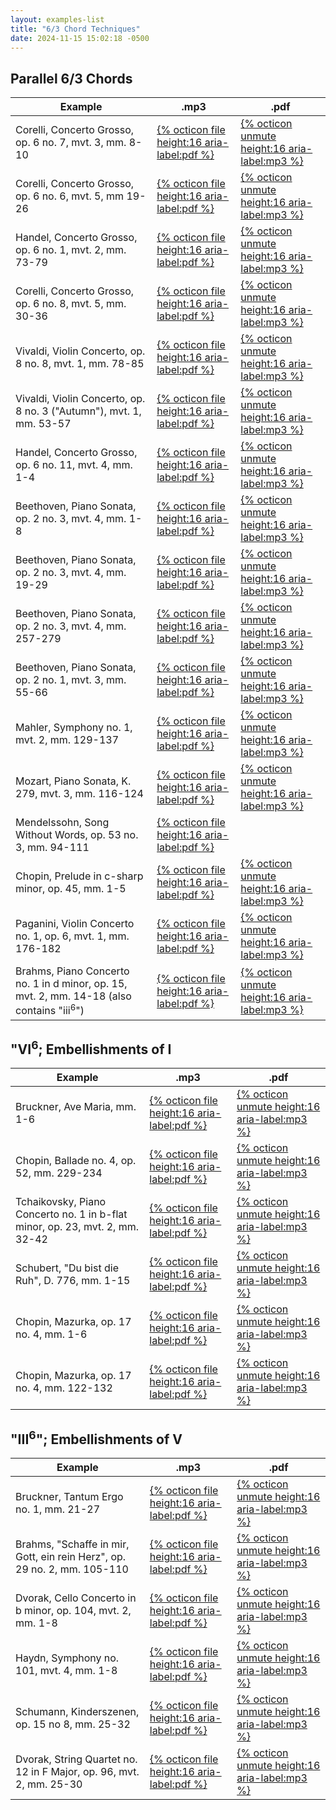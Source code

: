 ```yaml
---
layout: examples-list
title: "6/3 Chord Techniques"
date: 2024-11-15 15:02:18 -0500
---
```


## Parallel 6/3 Chords

<table class="tablesaw tablesaw-stack" data-tablesaw-mode="stack">
  <thead>
    <tr>
      <th>Example</th>
      <th>.mp3</th>
      <th>.pdf</th>
    </tr>
  </thead>
  <tbody>
    <tr>
      <td>Corelli, Concerto Grosso, op. 6 no. 7, mvt. 3, mm. 8-10</td>
      <td><a href="13-63-chord-tech/FIa.pdf">{% octicon file height:16 aria-label:pdf %}</a></td>
      <td><a href="13-63-chord-tech/FIa.mp3">{% octicon unmute height:16 aria-label:mp3 %}</a></td>
    </tr>
    <tr>
      <td>Corelli, Concerto Grosso, op. 6 no. 6, mvt. 5, mm 19-26</td>
      <td><a href="13-63-chord-tech/FIb.pdf">{% octicon file height:16 aria-label:pdf %}</a></td>
      <td><a href="13-63-chord-tech/FIb.mp3">{% octicon unmute height:16 aria-label:mp3 %}</a></td>
    </tr>
    <tr>
      <td>Handel, Concerto Grosso, op. 6 no. 1, mvt. 2, mm. 73-79</td>
      <td><a href="13-63-chord-tech/FIc.pdf">{% octicon file height:16 aria-label:pdf %}</a></td>
      <td><a href="13-63-chord-tech/FIc.mp3">{% octicon unmute height:16 aria-label:mp3 %}</a></td>
    </tr>
    <tr>
      <td>Corelli, Concerto Grosso, op. 6 no. 8, mvt. 5, mm. 30-36</td>
      <td><a href="13-63-chord-tech/FIe.pdf">{% octicon file height:16 aria-label:pdf %}</a></td>
      <td><a href="13-63-chord-tech/FIe.mp3">{% octicon unmute height:16 aria-label:mp3 %}</a></td>
    </tr>
    <tr>
      <td>Vivaldi, Violin Concerto, op. 8 no. 8, mvt. 1, mm. 78-85</td>
      <td><a href="13-63-chord-tech/FIf.pdf">{% octicon file height:16 aria-label:pdf %}</a></td>
      <td><a href="13-63-chord-tech/FIf.mp3">{% octicon unmute height:16 aria-label:mp3 %}</a></td>
    </tr>
    <tr>
      <td>Vivaldi, Violin Concerto, op. 8 no. 3 (&quot;Autumn&quot;), mvt. 1, mm. 53-57</td>
      <td><a href="13-63-chord-tech/FIg.pdf">{% octicon file height:16 aria-label:pdf %}</a></td>
      <td><a href="13-63-chord-tech/FIg.mp3">{% octicon unmute height:16 aria-label:mp3 %}</a></td>
    </tr>
    <tr>
      <td>Handel, Concerto Grosso, op. 6 no. 11, mvt. 4, mm. 1-4</td>
      <td><a href="13-63-chord-tech/FIh.pdf">{% octicon file height:16 aria-label:pdf %}</a></td>
      <td><a href="13-63-chord-tech/FIh.mp3">{% octicon unmute height:16 aria-label:mp3 %}</a></td>
    </tr>
    <tr>
      <td>Beethoven, Piano Sonata, op. 2 no. 3, mvt. 4, mm. 1-8</td>
      <td><a href="13-63-chord-tech/FIi.pdf">{% octicon file height:16 aria-label:pdf %}</a></td>
      <td><a href="13-63-chord-tech/FIi.mp3">{% octicon unmute height:16 aria-label:mp3 %}</a></td>
    </tr>
    <tr>
      <td>Beethoven, Piano Sonata, op. 2 no. 3, mvt. 4, mm. 19-29</td>
      <td><a href="13-63-chord-tech/FIj.pdf">{% octicon file height:16 aria-label:pdf %}</a></td>
      <td><a href="13-63-chord-tech/FIj.mp3">{% octicon unmute height:16 aria-label:mp3 %}</a></td>
    </tr>
    <tr>
      <td>Beethoven, Piano Sonata, op. 2 no. 3, mvt. 4, mm. 257-279</td>
      <td><a href="13-63-chord-tech/FIk.pdf">{% octicon file height:16 aria-label:pdf %}</a></td>
      <td><a href="13-63-chord-tech/FIk.mp3">{% octicon unmute height:16 aria-label:mp3 %}</a></td>
    </tr>
    <tr>
      <td>Beethoven, Piano Sonata, op. 2 no. 1, mvt. 3, mm. 55-66</td>
      <td><a href="13-63-chord-tech/FIl.pdf">{% octicon file height:16 aria-label:pdf %}</a></td>
      <td><a href="13-63-chord-tech/FIl.mp3">{% octicon unmute height:16 aria-label:mp3 %}</a></td>
    </tr>
    <tr>
      <td>Mahler, Symphony no. 1, mvt. 2, mm. 129-137</td>
      <td><a href="13-63-chord-tech/FIm.pdf">{% octicon file height:16 aria-label:pdf %}</a></td>
      <td><a href="13-63-chord-tech/FIm.mp3">{% octicon unmute height:16 aria-label:mp3 %}</a></td>
    </tr>
    <tr>
      <td>Mozart, Piano Sonata, K. 279, mvt. 3, mm. 116-124</td>
      <td><a href="13-63-chord-tech/FIn.pdf">{% octicon file height:16 aria-label:pdf %}</a></td>
      <td><a href="13-63-chord-tech/FIn.mp3">{% octicon unmute height:16 aria-label:mp3 %}</a></td>
    </tr>
    <tr>
      <td>Mendelssohn, Song Without Words, op. 53 no. 3, mm. 94-111</td>
      <td><a href="13-63-chord-tech/FIp.pdf">{% octicon file height:16 aria-label:pdf %}</a></td>
      <td></td>
    </tr>
    <tr>
      <td>Chopin, Prelude in c-sharp minor, op. 45, mm. 1-5</td>
      <td><a href="13-63-chord-tech/ FIr.pdf">{% octicon file height:16 aria-label:pdf %}</a></td>
      <td><a href="13-63-chord-tech/FIr.mp3">{% octicon unmute height:16 aria-label:mp3 %}</a></td>
    </tr>
    <tr>
      <td>Paganini, Violin Concerto no. 1, op. 6, mvt. 1, mm. 176-182</td>
      <td><a href="13-63-chord-tech/FIs.pdf">{% octicon file height:16 aria-label:pdf %}</a></td>
      <td><a href="13-63-chord-tech/FIs.mp3">{% octicon unmute height:16 aria-label:mp3 %}</a></td>
    </tr>
    <tr>
      <td>Brahms, Piano Concerto no. 1 in d minor, op. 15, mvt. 2, mm. 14-18 (also contains &quot;iii<sup>6</sup>")</td>
      <td><a href="13-63-chord-tech/FIt.pdf">{% octicon file height:16 aria-label:pdf %}</a></td>
      <td><a href="13-63-chord-tech/FIt.mp3">{% octicon unmute height:16 aria-label:mp3 %}</a></td>
    </tr>

  </tbody>
</table>

## &quot;VI<sup>6</sup>; Embellishments of I

<table class="tablesaw tablesaw-stack" data-tablesaw-mode="stack">
  <thead>
    <tr>
      <th>Example</th>
      <th>.mp3</th>
      <th>.pdf</th>
    </tr>
  </thead>
  <tbody>
    <tr>
      <td>Bruckner, Ave Maria, mm. 1-6</td>
      <td><a href="13-63-chord-tech/FIu.pdf">{% octicon file height:16 aria-label:pdf %}</a></td>
      <td><a href="13-63-chord-tech/FIu.mp3">{% octicon unmute height:16 aria-label:mp3 %}</a></td>
    </tr>
    <tr>
      <td>Chopin, Ballade no. 4, op. 52, mm. 229-234</td>
      <td><a href="13-63-chord-tech/FIv.pdf">{% octicon file height:16 aria-label:pdf %}</a></td>
      <td><a href="13-63-chord-tech/FIv.mp3">{% octicon unmute height:16 aria-label:mp3 %}</a></td>
    </tr>
    <tr>
      <td>Tchaikovsky, Piano Concerto no. 1 in b-flat minor, op. 23, mvt. 2, mm. 32-42</td>
      <td><a href="13-63-chord-tech/FIw.pdf">{% octicon file height:16 aria-label:pdf %}</a></td>
      <td><a href="13-63-chord-tech/FIw.mp3">{% octicon unmute height:16 aria-label:mp3 %}</a></td>
    </tr>
    <tr>
      <td>Schubert, &quot;Du bist die Ruh&quot;, D. 776, mm. 1-15</td>
      <td><a href="13-63-chord-tech/FIz.pdf">{% octicon file height:16 aria-label:pdf %}</a></td>
      <td><a href="13-63-chord-tech/FIz.mp3">{% octicon unmute height:16 aria-label:mp3 %}</a></td>
    </tr>
    <tr>
      <td>Chopin, Mazurka, op. 17 no. 4, mm. 1-6</td>
      <td><a href="13-63-chord-tech/FIb1.pdf">{% octicon file height:16 aria-label:pdf %}</a></td>
      <td><a href="13-63-chord-tech/FIb1.mp3">{% octicon unmute height:16 aria-label:mp3 %}</a></td>
    </tr>
    <tr>
      <td>Chopin, Mazurka, op. 17 no. 4, mm. 122-132</td>
      <td><a href="13-63-chord-tech/FIc1.pdf">{% octicon file height:16 aria-label:pdf %}</a></td>
      <td><a href="13-63-chord-tech/FIc1.mp3">{% octicon unmute height:16 aria-label:mp3 %}</a></td>
    </tr>

  </tbody>
</table>

## &quot;III<sup>6</sup>&quot;; Embellishments of V

<table class="tablesaw tablesaw-stack" data-tablesaw-mode="stack">
  <thead>
    <tr>
      <th>Example</th>
      <th>.mp3</th>
      <th>.pdf</th>
    </tr>
  </thead>
  <tbody>
    <tr>
      <td>Bruckner, Tantum Ergo no. 1, mm. 21-27</td>
      <td><a href="13-63-chord-tech/FId1.pdf">{% octicon file height:16 aria-label:pdf %}</a></td>
      <td><a href="13-63-chord-tech/FId1.mp3">{% octicon unmute height:16 aria-label:mp3 %}</a></td>
    </tr>
    <tr>
      <td>Brahms, &quot;Schaffe in mir, Gott, ein rein Herz&quot;, op. 29 no. 2, mm. 105-110</td>
      <td><a href="13-63-chord-tech/FIe1.pdf">{% octicon file height:16 aria-label:pdf %}</a></td>
      <td><a href="13-63-chord-tech/FIe1.mp3">{% octicon unmute height:16 aria-label:mp3 %}</a></td>
    </tr>
    <tr>
      <td>Dvorak, Cello Concerto in b minor, op. 104, mvt. 2, mm. 1-8</td>
      <td><a href="13-63-chord-tech/FIf1.pdf">{% octicon file height:16 aria-label:pdf %}</a></td>
      <td><a href="13-63-chord-tech/FIf1.mp3">{% octicon unmute height:16 aria-label:mp3 %}</a></td>
    </tr>
    <tr>
      <td>Haydn, Symphony no. 101, mvt. 4, mm. 1-8</td>
      <td><a href="13-63-chord-tech/FIg1.pdf">{% octicon file height:16 aria-label:pdf %}</a></td>
      <td><a href="13-63-chord-tech/FIg1.mp3">{% octicon unmute height:16 aria-label:mp3 %}</a></td>
    </tr>
    <tr>
      <td>Schumann, Kinderszenen, op. 15 no 8, mm. 25-32</td>
      <td><a href="13-63-chord-tech/FIh1.pdf">{% octicon file height:16 aria-label:pdf %}</a></td>
      <td><a href="13-63-chord-tech/FIh1.mp3">{% octicon unmute height:16 aria-label:mp3 %}</a></td>
    </tr>
    <tr>
      <td>Dvorak, String Quartet no. 12 in F Major, op. 96, mvt. 2, mm. 25-30</td>
      <td><a href="13-63-chord-tech/FIi1.pdf">{% octicon file height:16 aria-label:pdf %}</a></td>
      <td><a href="13-63-chord-tech/FIi1.mp3">{% octicon unmute height:16 aria-label:mp3 %}</a></td>
    </tr>

  </tbody>
</table>
